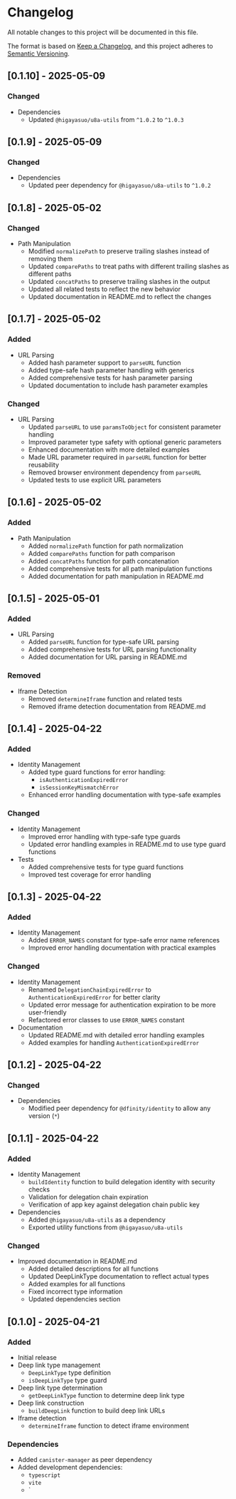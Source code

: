 # Changelog

All notable changes to this project will be documented in this file.

The format is based on [Keep a Changelog](https://keepachangelog.com/en/1.0.0/),
and this project adheres to [Semantic Versioning](https://semver.org/spec/v2.0.0.html).

## [0.1.10] - 2025-05-09

### Changed
- Dependencies
  - Updated `@higayasuo/u8a-utils` from `^1.0.2` to `^1.0.3`

## [0.1.9] - 2025-05-09

### Changed
- Dependencies
  - Updated peer dependency for `@higayasuo/u8a-utils` to `^1.0.2`

## [0.1.8] - 2025-05-02

### Changed
- Path Manipulation
  - Modified `normalizePath` to preserve trailing slashes instead of removing them
  - Updated `comparePaths` to treat paths with different trailing slashes as different paths
  - Updated `concatPaths` to preserve trailing slashes in the output
  - Updated all related tests to reflect the new behavior
  - Updated documentation in README.md to reflect the changes

## [0.1.7] - 2025-05-02

### Added
- URL Parsing
  - Added hash parameter support to `parseURL` function
  - Added type-safe hash parameter handling with generics
  - Added comprehensive tests for hash parameter parsing
  - Updated documentation to include hash parameter examples

### Changed
- URL Parsing
  - Updated `parseURL` to use `paramsToObject` for consistent parameter handling
  - Improved parameter type safety with optional generic parameters
  - Enhanced documentation with more detailed examples
  - Made URL parameter required in `parseURL` function for better reusability
  - Removed browser environment dependency from `parseURL`
  - Updated tests to use explicit URL parameters

## [0.1.6] - 2025-05-02

### Added
- Path Manipulation
  - Added `normalizePath` function for path normalization
  - Added `comparePaths` function for path comparison
  - Added `concatPaths` function for path concatenation
  - Added comprehensive tests for all path manipulation functions
  - Added documentation for path manipulation in README.md

## [0.1.5] - 2025-05-01

### Added
- URL Parsing
  - Added `parseURL` function for type-safe URL parsing
  - Added comprehensive tests for URL parsing functionality
  - Added documentation for URL parsing in README.md

### Removed
- Iframe Detection
  - Removed `determineIframe` function and related tests
  - Removed iframe detection documentation from README.md

## [0.1.4] - 2025-04-22

### Added
- Identity Management
  - Added type guard functions for error handling:
    - `isAuthenticationExpiredError`
    - `isSessionKeyMismatchError`
  - Enhanced error handling documentation with type-safe examples

### Changed
- Identity Management
  - Improved error handling with type-safe type guards
  - Updated error handling examples in README.md to use type guard functions
- Tests
  - Added comprehensive tests for type guard functions
  - Improved test coverage for error handling

## [0.1.3] - 2025-04-22

### Added
- Identity Management
  - Added `ERROR_NAMES` constant for type-safe error name references
  - Improved error handling documentation with practical examples

### Changed
- Identity Management
  - Renamed `DelegationChainExpiredError` to `AuthenticationExpiredError` for better clarity
  - Updated error message for authentication expiration to be more user-friendly
  - Refactored error classes to use `ERROR_NAMES` constant
- Documentation
  - Updated README.md with detailed error handling examples
  - Added examples for handling `AuthenticationExpiredError`

## [0.1.2] - 2025-04-22

### Changed
- Dependencies
  - Modified peer dependency for `@dfinity/identity` to allow any version (`*`)

## [0.1.1] - 2025-04-22

### Added
- Identity Management
  - `buildIdentity` function to build delegation identity with security checks
  - Validation for delegation chain expiration
  - Verification of app key against delegation chain public key
- Dependencies
  - Added `@higayasuo/u8a-utils` as a dependency
  - Exported utility functions from `@higayasuo/u8a-utils`

### Changed
- Improved documentation in README.md
  - Added detailed descriptions for all functions
  - Updated DeepLinkType documentation to reflect actual types
  - Added examples for all functions
  - Fixed incorrect type information
  - Updated dependencies section

## [0.1.0] - 2025-04-21

### Added
- Initial release
- Deep link type management
  - `DeepLinkType` type definition
  - `isDeepLinkType` type guard
- Deep link type determination
  - `getDeepLinkType` function to determine deep link type
- Deep link construction
  - `buildDeepLink` function to build deep link URLs
- Iframe detection
  - `determineIframe` function to detect iframe environment

### Dependencies
- Added `canister-manager` as peer dependency
- Added development dependencies:
  - `typescript`
  - `vite`
  - `